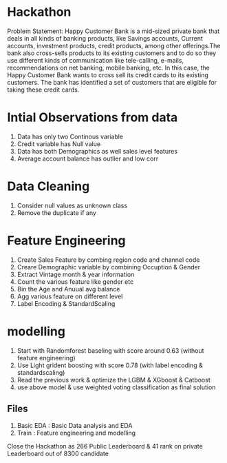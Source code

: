 # Hackathon

Problem Statement:
Happy Customer Bank is a mid-sized private bank that deals in all kinds of banking products, like Savings accounts, Current accounts, investment products, credit products, among other offerings.The bank also cross-sells products to its existing customers and to do so they use different kinds of communication like tele-calling, e-mails, recommendations on net banking, mobile banking, etc. In this case, the Happy Customer Bank wants to cross sell its credit cards to its existing customers. The bank has identified a set of customers that are eligible for taking these credit cards.

# Intial Observations from data

1. Data has only two Continous variable
2. Credit variable has Null value
3. Data has both Demographics as well sales level features
4. Average account balance has outlier and low corr


# Data Cleaning
1. Consider null values as unknown class 
2. Remove the duplicate if any


# Feature Engineering
1. Create Sales Feature by combing region code and channel code
2. Creare Demographic variable by combining Occuption & Gender
3. Extract Vintage month & year information
4. Count the various feature like gender etc
5. Bin the Age and Anuual avg balance
6. Agg various feature on different level
7. Label Encoding & StandardScaling 


# modelling
1. Start with Randomforest baseling with score around 0.63 (without feature engineering)
2. Use Light grident boosting with score 0.78 (with label encoding & standardscaling)
3. Read the previous work & optimize the LGBM & XGboost & Catboost
4. use above model & use weighted voting classification as final solution

## Files
1. Basic EDA : Basic Data analysis and EDA
2. Train : Feature engineering and modelling

Close the Hackathon as 266 Public Leaderboard & 41 rank on private Leaderboard out of 8300 candidate
